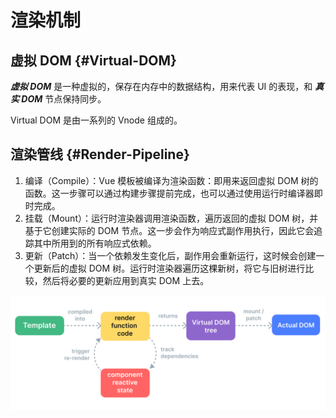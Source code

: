 # 渲染机制

## 虚拟 DOM {#Virtual-DOM}

***虚拟 DOM*** 是一种虚拟的，保存在内存中的数据结构，用来代表 UI 的表现，和 ***真实 DOM*** 节点保持同步。

Virtual DOM 是由一系列的 Vnode 组成的。

## 渲染管线 {#Render-Pipeline}

1. 编译（Compile）：Vue 模板被编译为渲染函数：即用来返回虚拟 DOM 树的函数。这一步骤可以通过构建步骤提前完成，也可以通过使用运行时编译器即时完成。
2. 挂载（Mount）：运行时渲染器调用渲染函数，遍历返回的虚拟 DOM 树，并基于它创建实际的 DOM 节点。这一步会作为响应式副作用执行，因此它会追踪其中所用到的所有响应式依赖。
3. 更新（Patch）：当一个依赖发生变化后，副作用会重新运行，这时候会创建一个更新后的虚拟 DOM 树。运行时渲染器遍历这棵新树，将它与旧树进行比较，然后将必要的更新应用到真实 DOM 上去。

![Render Pipeline](assets/render_pipeline.png)

